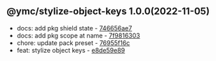 <a name="1.0.0">

## @ymc/stylize-object-keys 1.0.0(2022-11-05)</a> 
- docs: add pkg shield state - [746656ae7](https://github.com/ymc-github/js-idea/commit/b746656ae7cecba521ffe31e67af5d761d6c59f7 "docs(core): add pkg shield state&#10;&#10;update lin,tes state in readme.md&#10;update banner in dist&#10;&#10;generated by ymc@robot")
- docs: add pkg scope at name - [7f9816303](https://github.com/ymc-github/js-idea/commit/17f9816303affed7df6cf9d56cf31f4ee2c7cbd5 "docs(core): add pkg scope at name&#10;&#10;export setClassConstructor and alias&#10;export setClassMethod and alias&#10;export mixClass and alias&#10;export setClassMethodAlias&#10;&#10;generated by ymc@robot")
- chore: update pack preset - [76955f16c](https://github.com/ymc-github/js-idea/commit/d76955f16c4fc0215c9ce056fd49fc98ba1ae128 "chore(core): update pack preset&#10;&#10;use cjs,esm,umd format&#10;use min version per format&#10;use esm without min as index.js&#10;&#10;generated by ymc@robot")
- feat: stylize object keys - [e8de59e89](https://github.com/ymc-github/js-idea/commit/7e8de59e890d3a4352741e2d08e3e30f6415ac82 "feat(core): stylize object keys&#10;&#10;add jest config&#10;add jest spec")